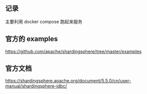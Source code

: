 ## 记录
主要利用 docker compose 跑起来服务
## 官方的 examples
https://github.com/apache/shardingsphere/tree/master/examples
## 官方文档
https://shardingsphere.apache.org/document/5.5.0/cn/user-manual/shardingsphere-jdbc/
